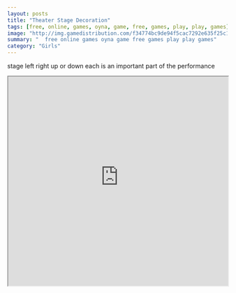 ```yaml
---
layout: posts
title: "Theater Stage Decoration"
tags: [free, online, games, oyna, game, free, games, play, play, games]
image: "http://img.gamedistribution.com/f34774bc9de94f5cac7292e635f25c1d.jpg"
summary: "  free online games oyna game free games play play games"
category: "Girls"
---
```


stage left right up or down each is an important part of the performance

<iframe width="100%" height="480px;" src="http://flash.gamedistribution.com?game=f34774bc9de94f5cac7292e635f25c1d"></iframe>